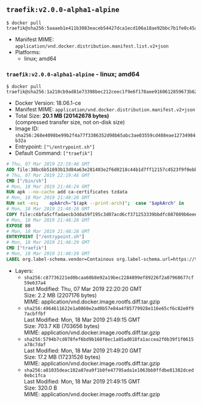 ## `traefik:v2.0.0-alpha1-alpine`

```console
$ docker pull traefik@sha256:5aaaeb1e411b3083eaceb54427dca1ecd106a18ae92bbc7b1fe0c45a55fd53f5
```

-	Manifest MIME: `application/vnd.docker.distribution.manifest.list.v2+json`
-	Platforms:
	-	linux; amd64

### `traefik:v2.0.0-alpha1-alpine` - linux; amd64

```console
$ docker pull traefik@sha256:1a210cb9ad81e73398bec212ceec1f9e6f178aee9160612859673b62dbe02344
```

-	Docker Version: 18.06.1-ce
-	Manifest MIME: `application/vnd.docker.distribution.manifest.v2+json`
-	Total Size: **20.1 MB (20142678 bytes)**  
	(compressed transfer size, not on-disk size)
-	Image ID: `sha256:268e4098be99b2f4a77f3386352d98b65abc3ae03559cd488eae12734984b32a`
-	Entrypoint: `["\/entrypoint.sh"]`
-	Default Command: `["traefik"]`

```dockerfile
# Thu, 07 Mar 2019 22:19:46 GMT
ADD file:38bc6b51693b13d84a63e281403e2f6d0218c44b1d7ff12157c4523f9f0ebb1e in / 
# Thu, 07 Mar 2019 22:19:46 GMT
CMD ["/bin/sh"]
# Mon, 18 Mar 2019 21:48:24 GMT
RUN apk --no-cache add ca-certificates tzdata
# Mon, 18 Mar 2019 21:48:28 GMT
RUN set -ex; 	apkArch="$(apk --print-arch)"; 	case "$apkArch" in 		armhf) arch='armv7' ;; 		aarch64) arch='arm64' ;; 		x86_64) arch='amd64' ;; 		*) echo >&2 "error: unsupported architecture: $apkArch"; exit 1 ;; 	esac; 	wget --quiet -O /tmp/traefik.tar.gz "https://github.com/containous/traefik/releases/download/v2.0.0-alpha1/traefik_v2.0.0-alpha1_linux_$arch.tar.gz"; 	tar xzvf /tmp/traefik.tar.gz -C /usr/local/bin traefik; 	rm -f /tmp/traefik.tar.gz; 	chmod +x /usr/local/bin/traefik
# Mon, 18 Mar 2019 21:48:28 GMT
COPY file:c6bfa5cffadaecb3dda59f195c3d07acd6cf371253339bbdfc087089b6eee8b8 in / 
# Mon, 18 Mar 2019 21:48:28 GMT
EXPOSE 80
# Mon, 18 Mar 2019 21:48:28 GMT
ENTRYPOINT ["/entrypoint.sh"]
# Mon, 18 Mar 2019 21:48:29 GMT
CMD ["traefik"]
# Mon, 18 Mar 2019 21:48:29 GMT
LABEL org.label-schema.vendor=Containous org.label-schema.url=https://traefik.io org.label-schema.name=Traefik org.label-schema.description=A modern reverse-proxy org.label-schema.version=v2.0.0-alpha1 org.label-schema.docker.schema-version=1.0
```

-	Layers:
	-	`sha256:c87736221ed0bcaa60b8e92a19bec2284899ef89226f2a07968677cf59e637a4`  
		Last Modified: Thu, 07 Mar 2019 22:20:20 GMT  
		Size: 2.2 MB (2207176 bytes)  
		MIME: application/vnd.docker.image.rootfs.diff.tar.gzip
	-	`sha256:4964611622e1a0860e2ad0b57e84a4f85779928e116e65cf6c82e0f97acbffbf`  
		Last Modified: Mon, 18 Mar 2019 21:49:15 GMT  
		Size: 703.7 KB (703656 bytes)  
		MIME: application/vnd.docker.image.rootfs.diff.tar.gzip
	-	`sha256:5794b7cd078fef6bd9b168f8ec1a85ad018fa1accea2f0b39f1f0615a78c7daf`  
		Last Modified: Mon, 18 Mar 2019 21:49:20 GMT  
		Size: 17.2 MB (17231526 bytes)  
		MIME: application/vnd.docker.image.rootfs.diff.tar.gzip
	-	`sha256:a81035deac102a87ea9f1b0fe47795ada1e1063bb0ffdbe81382dced0ebc1fca`  
		Last Modified: Mon, 18 Mar 2019 21:49:15 GMT  
		Size: 320.0 B  
		MIME: application/vnd.docker.image.rootfs.diff.tar.gzip
